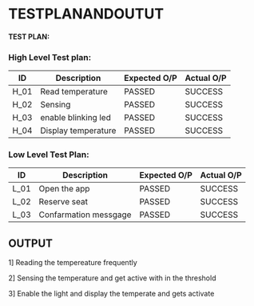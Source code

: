 # TESTPLANANDOUTUT
#### TEST PLAN:
### High Level Test plan:
| ID    | Description                             | Expected O/P | Actual O/P |
|-------|-----------------------------------------| ------------ | ---------- |
| H_01  |Read temperature                         |PASSED        |SUCCESS     | 
| H_02  |Sensing                                  |PASSED        |SUCCESS     | 
| H_03  |enable blinking led                      |PASSED        |SUCCESS     | 
| H_04  |Display temperature                      |PASSED        |SUCCESS     |

### Low Level Test Plan:
| ID    | Description           | Expected O/P | Actual O/P | 
|-------|-----------------------| ------------ | -----------| 
| L_01  |Open the app           | PASSED       |SUCCESS     | 
| L_02  |Reserve seat           | PASSED       |SUCCESS     |
| L_03  |Confarmation messgage  | PASSED       |SUCCESS     |

## OUTPUT
1] Reading the tempereature frequently

2] Sensing the temperature and get active with in the threshold

3] Enable the light and display the temperate and gets activate
